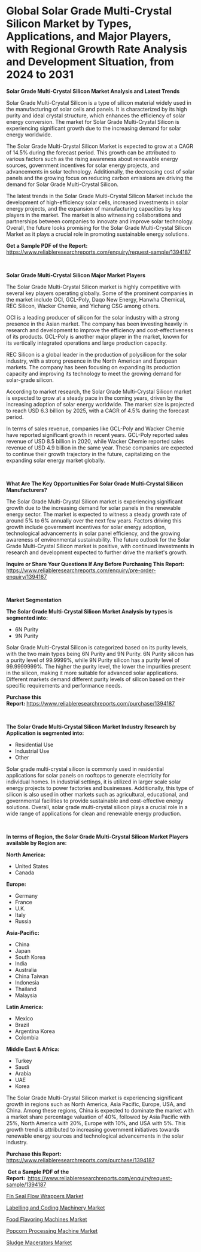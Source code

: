 <p><h1>Global Solar Grade Multi-Crystal Silicon Market by Types, Applications, and Major Players, with Regional Growth Rate Analysis and Development Situation, from 2024 to 2031</h1></p><p><strong>Solar Grade Multi-Crystal Silicon Market Analysis and Latest Trends</strong></p>
<p><p>Solar Grade Multi-Crystal Silicon is a type of silicon material widely used in the manufacturing of solar cells and panels. It is characterized by its high purity and ideal crystal structure, which enhances the efficiency of solar energy conversion. The market for Solar Grade Multi-Crystal Silicon is experiencing significant growth due to the increasing demand for solar energy worldwide.</p><p>The Solar Grade Multi-Crystal Silicon Market is expected to grow at a CAGR of 14.5% during the forecast period. This growth can be attributed to various factors such as the rising awareness about renewable energy sources, government incentives for solar energy projects, and advancements in solar technology. Additionally, the decreasing cost of solar panels and the growing focus on reducing carbon emissions are driving the demand for Solar Grade Multi-Crystal Silicon.</p><p>The latest trends in the Solar Grade Multi-Crystal Silicon Market include the development of high-efficiency solar cells, increased investments in solar energy projects, and the expansion of manufacturing capacities by key players in the market. The market is also witnessing collaborations and partnerships between companies to innovate and improve solar technology. Overall, the future looks promising for the Solar Grade Multi-Crystal Silicon Market as it plays a crucial role in promoting sustainable energy solutions.</p></p>
<p><strong>Get a Sample PDF of the Report:&nbsp;</strong> <a href="https://www.reliableresearchreports.com/enquiry/request-sample/1394187">https://www.reliableresearchreports.com/enquiry/request-sample/1394187</a></p>
<p>&nbsp;</p>
<p><strong>Solar Grade Multi-Crystal Silicon Major Market Players</strong></p>
<p><p>The Solar Grade Multi-Crystal Silicon market is highly competitive with several key players operating globally. Some of the prominent companies in the market include OCI, GCL-Poly, Daqo New Energy, Hanwha Chemical, REC Silicon, Wacker Chemie, and Yichang CSG among others.</p><p>OCI is a leading producer of silicon for the solar industry with a strong presence in the Asian market. The company has been investing heavily in research and development to improve the efficiency and cost-effectiveness of its products. GCL-Poly is another major player in the market, known for its vertically integrated operations and large production capacity.</p><p>REC Silicon is a global leader in the production of polysilicon for the solar industry, with a strong presence in the North American and European markets. The company has been focusing on expanding its production capacity and improving its technology to meet the growing demand for solar-grade silicon.</p><p>According to market research, the Solar Grade Multi-Crystal Silicon market is expected to grow at a steady pace in the coming years, driven by the increasing adoption of solar energy worldwide. The market size is projected to reach USD 6.3 billion by 2025, with a CAGR of 4.5% during the forecast period.</p><p>In terms of sales revenue, companies like GCL-Poly and Wacker Chemie have reported significant growth in recent years. GCL-Poly reported sales revenue of USD 8.5 billion in 2020, while Wacker Chemie reported sales revenue of USD 4.9 billion in the same year. These companies are expected to continue their growth trajectory in the future, capitalizing on the expanding solar energy market globally.</p></p>
<p>&nbsp;</p>
<p><strong>What Are The Key Opportunities For Solar Grade Multi-Crystal Silicon Manufacturers?</strong></p>
<p><p>The Solar Grade Multi-Crystal Silicon market is experiencing significant growth due to the increasing demand for solar panels in the renewable energy sector. The market is expected to witness a steady growth rate of around 5% to 6% annually over the next few years. Factors driving this growth include government incentives for solar energy adoption, technological advancements in solar panel efficiency, and the growing awareness of environmental sustainability. The future outlook for the Solar Grade Multi-Crystal Silicon market is positive, with continued investments in research and development expected to further drive the market's growth.</p></p>
<p><strong>Inquire or Share Your Questions If Any Before Purchasing This Report:</strong> <a href="https://www.reliableresearchreports.com/enquiry/pre-order-enquiry/1394187">https://www.reliableresearchreports.com/enquiry/pre-order-enquiry/1394187</a></p>
<p>&nbsp;</p>
<p><strong>Market Segmentation</strong></p>
<p><strong>The Solar Grade Multi-Crystal Silicon Market Analysis by types is segmented into:</strong></p>
<p><ul><li>6N Purity</li><li>9N Purity</li></ul></p>
<p><p>Solar Grade Multi-Crystal Silicon is categorized based on its purity levels, with the two main types being 6N Purity and 9N Purity. 6N Purity silicon has a purity level of 99.9999%, while 9N Purity silicon has a purity level of 99.9999999%. The higher the purity level, the lower the impurities present in the silicon, making it more suitable for advanced solar applications. Different markets demand different purity levels of silicon based on their specific requirements and performance needs.</p></p>
<p><strong>Purchase this Report:&nbsp;</strong><a href="https://www.reliableresearchreports.com/purchase/1394187">https://www.reliableresearchreports.com/purchase/1394187</a></p>
<p>&nbsp;</p>
<p><strong>The Solar Grade Multi-Crystal Silicon Market Industry Research by Application is segmented into:</strong></p>
<p><ul><li>Residential Use</li><li>Industrial Use</li><li>Other</li></ul></p>
<p><p>Solar grade multi-crystal silicon is commonly used in residential applications for solar panels on rooftops to generate electricity for individual homes. In industrial settings, it is utilized in larger scale solar energy projects to power factories and businesses. Additionally, this type of silicon is also used in other markets such as agricultural, educational, and governmental facilities to provide sustainable and cost-effective energy solutions. Overall, solar grade multi-crystal silicon plays a crucial role in a wide range of applications for clean and renewable energy production.</p></p>
<p>&nbsp;</p>
<p><strong>In terms of Region, the Solar Grade Multi-Crystal Silicon Market Players available by Region are:</strong></p>
<p>
    <p> <strong> North America: </strong>
        <ul>
            <li>United States</li>
            <li>Canada</li>
        </ul>
        </p> 
    <p> <strong> Europe: </strong>
        <ul>
            <li>Germany</li>
            <li>France</li>
            <li>U.K.</li>
            <li>Italy</li>
            <li>Russia</li>
        </ul>
        </p> 
    <p> <strong> Asia-Pacific: </strong>
        <ul>
            <li>China</li>
            <li>Japan</li>
            <li>South Korea</li>
            <li>India</li>
            <li>Australia</li>
            <li>China Taiwan</li>
            <li>Indonesia</li>
            <li>Thailand</li>
            <li>Malaysia</li>
        </ul>
        </p> 
    <p> <strong> Latin America: </strong>
        <ul>
            <li>Mexico</li>
            <li>Brazil</li>
            <li>Argentina Korea</li>
            <li>Colombia</li>
        </ul>
        </p> 
    <p> <strong> Middle East & Africa: </strong>
        <ul>
            <li>Turkey</li>
            <li>Saudi</li>
            <li>Arabia</li>
            <li>UAE</li>
            <li>Korea</li>
        </ul>
    </p>
    </p>
<p><p>The Solar Grade Multi-Crystal Silicon market is experiencing significant growth in regions such as North America, Asia Pacific, Europe, USA, and China. Among these regions, China is expected to dominate the market with a market share percentage valuation of 40%, followed by Asia Pacific with 25%, North America with 20%, Europe with 10%, and USA with 5%. This growth trend is attributed to increasing government initiatives towards renewable energy sources and technological advancements in the solar industry.</p></p>
<p><strong>Purchase this Report: </strong><a href="https://www.reliableresearchreports.com/purchase/1394187">https://www.reliableresearchreports.com/purchase/1394187</a></p>
<p>&nbsp;<strong>Get a Sample PDF of the Report:&nbsp;&nbsp;</strong><a href="https://www.reliableresearchreports.com/enquiry/request-sample/1394187">https://www.reliableresearchreports.com/enquiry/request-sample/1394187</a></p>
<p><strong></strong></p>
<p><p><a href="https://medium.com/@aleenstokes34346/fin-seal-flow-wrappers-market-trends-forecast-and-competitive-analysis-to-2031-ff205817ac3a">Fin Seal Flow Wrappers Market</a></p><p><a href="https://medium.com/@aleenstokes34346/labelling-and-coding-machinery-market-comprehensive-assessment-by-type-application-and-geography-b2a9d82c552e">Labelling and Coding Machinery Market</a></p><p><a href="https://medium.com/@aleenstokes34346/food-flavoring-machines-market-size-market-outlook-and-market-forecast-2024-to-2031-27f0a98963cc">Food Flavoring Machines Market</a></p><p><a href="https://medium.com/@aleenstokes34346/popcorn-processing-machine-market-size-cagr-trends-2024-2030-5b6167a5bf1d">Popcorn Processing Machine Market</a></p><p><a href="https://medium.com/@aleenstokes34346/sludge-macerators-market-size-reveals-the-best-marketing-channels-in-global-industry-d635790ad126">Sludge Macerators Market</a></p></p>
